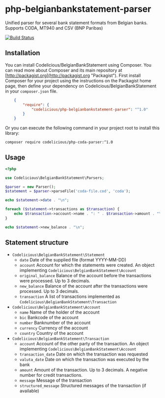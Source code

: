 # php-belgianbankstatement-parser
Unified parser for several bank statement formats from Belgian banks.
Supports CODA, MT940 and CSV (BNP Paribas)

[![Build Status](https://secure.travis-ci.org/wimverstuyf/php-belgianbankstatement-parser.png?branch=master)](https://travis-ci.org/wimverstuyf/php-belgianbankstatement-parser)

## Installation

You can install Codelicious/BelgianBankStatement using Composer. You can read more about Composer and its main repository at
[http://packagist.org](http://packagist.org "Packagist"). First install Composer for your project using the instructions on the
Packagist home page, then define your dependency on Codelicious/BelgianBankStatement in your `composer.json` file.

```json
    {
        "require": {
            "codelicious/php-belgianbankstatement-parser": "^1.0"
        }
    }
```

Or you can execute the following command in your project root to install this library:

```sh
composer require codelicious/php-coda-parser:^1.0
```

## Usage

```php
<?php

use Codelicious\BelgianBankStatement\Parsers;

$parser = new Parser();
$statement = $parser->parseFile('coda-file.cod', 'coda');

echo $statement->date . "\n";

foreach ($statement->transactions as $transaction) {
    echo $transaction->account->name . ": " . $transaction->amount . "\n";
}

echo $statement->new_balance . "\n";
```
    
## Statement structure

*   `Codelicious\BelgianBankStatement\Statement`
    *   `date` Date of the supplied file (format YYYY-MM-DD)
    *   `account` Account for which the statements were created. An object implementing `Codelicious\BelgianBankStatement\Account`
    *   `original_balance` Balance of the account before the transactions were processed. Up to 3 decimals.
    *   `new_balance` Balance of the account after the transactions were processed. Up to 3 decimals.
    *   `transaction` A list of transactions implemented as `Codelicious\BelgianBankStatement\Transaction`
*   `Codelicious\BelgianBankStatement\Account`
    *   `name` Name of the holder of the account
    *   `bic` Bankcode of the account
    *   `number` Banknumber of the account
    *   `currency` Currency of the account
    *   `country` Country of the account
*   `Codelicious\BelgianBankStatement\Transaction`
    *   `account` Account of the other party of the transaction. An object implementing `Codelicious\BelgianBankStatement\Account`
    *   `transaction_date` Date on which the transaction was requested
    *   `valuta_date` Date on which the transaction was executed by the bank
    *   `amount` Amount of the transaction. Up to 3 decimals. A negative number for credit transactions.
    *   `message` Message of the transaction
    *   `structured_message` Structured messages of the transaction (if available)

